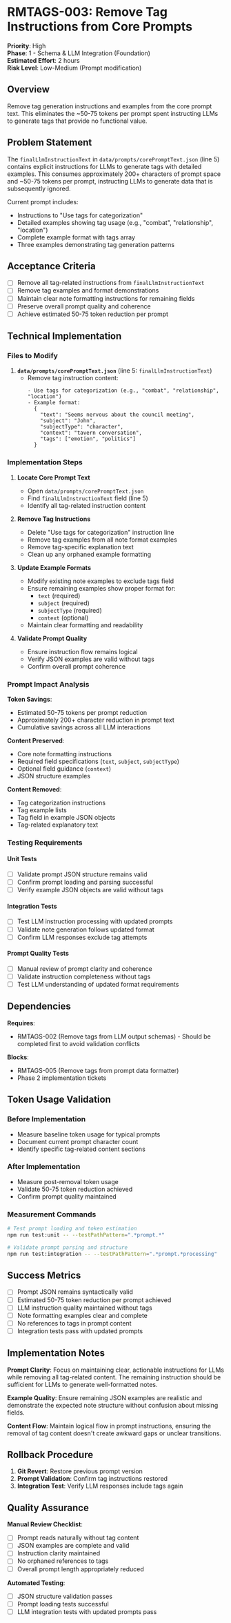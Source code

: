 # RMTAGS-003: Remove Tag Instructions from Core Prompts

**Priority**: High  
**Phase**: 1 - Schema & LLM Integration (Foundation)  
**Estimated Effort**: 2 hours  
**Risk Level**: Low-Medium (Prompt modification)  

## Overview

Remove tag generation instructions and examples from the core prompt text. This eliminates the ~50-75 tokens per prompt spent instructing LLMs to generate tags that provide no functional value.

## Problem Statement

The `finalLlmInstructionText` in `data/prompts/corePromptText.json` (line 5) contains explicit instructions for LLMs to generate tags with detailed examples. This consumes approximately 200+ characters of prompt space and ~50-75 tokens per prompt, instructing LLMs to generate data that is subsequently ignored.

Current prompt includes:
- Instructions to "Use tags for categorization"
- Detailed examples showing tag usage (e.g., "combat", "relationship", "location")
- Complete example format with tags array
- Three examples demonstrating tag generation patterns

## Acceptance Criteria

- [ ] Remove all tag-related instructions from `finalLlmInstructionText`
- [ ] Remove tag examples and format demonstrations
- [ ] Maintain clear note formatting instructions for remaining fields
- [ ] Preserve overall prompt quality and coherence
- [ ] Achieve estimated 50-75 token reduction per prompt

## Technical Implementation

### Files to Modify

1. **`data/prompts/corePromptText.json`** (line 5: `finalLlmInstructionText`)
   - Remove tag instruction content:
     ```
     - Use tags for categorization (e.g., "combat", "relationship", "location")
     - Example format:
       {
         "text": "Seems nervous about the council meeting",
         "subject": "John", 
         "subjectType": "character",
         "context": "tavern conversation",
         "tags": ["emotion", "politics"]
       }
     ```

### Implementation Steps

1. **Locate Core Prompt Text**
   - Open `data/prompts/corePromptText.json`
   - Find `finalLlmInstructionText` field (line 5)
   - Identify all tag-related instruction content

2. **Remove Tag Instructions**
   - Delete "Use tags for categorization" instruction line
   - Remove tag examples from all note format examples
   - Remove tag-specific explanation text
   - Clean up any orphaned example formatting

3. **Update Example Formats**
   - Modify existing note examples to exclude tags field
   - Ensure remaining examples show proper format for:
     - `text` (required)
     - `subject` (required) 
     - `subjectType` (required)
     - `context` (optional)
   - Maintain clear formatting and readability

4. **Validate Prompt Quality**
   - Ensure instruction flow remains logical
   - Verify JSON examples are valid without tags
   - Confirm overall prompt coherence

### Prompt Impact Analysis

**Token Savings**:
- Estimated 50-75 tokens per prompt reduction
- Approximately 200+ character reduction in prompt text
- Cumulative savings across all LLM interactions

**Content Preserved**:
- Core note formatting instructions
- Required field specifications (`text`, `subject`, `subjectType`)
- Optional field guidance (`context`)
- JSON structure examples

**Content Removed**:
- Tag categorization instructions
- Tag example lists
- Tag field in example JSON objects
- Tag-related explanatory text

### Testing Requirements

#### Unit Tests
- [ ] Validate prompt JSON structure remains valid
- [ ] Confirm prompt loading and parsing successful
- [ ] Verify example JSON objects are valid without tags

#### Integration Tests
- [ ] Test LLM instruction processing with updated prompts
- [ ] Validate note generation follows updated format
- [ ] Confirm LLM responses exclude tag attempts

#### Prompt Quality Tests
- [ ] Manual review of prompt clarity and coherence
- [ ] Validate instruction completeness without tags
- [ ] Test LLM understanding of updated format requirements

## Dependencies

**Requires**:
- RMTAGS-002 (Remove tags from LLM output schemas) - Should be completed first to avoid validation conflicts

**Blocks**:
- RMTAGS-005 (Remove tags from prompt data formatter)
- Phase 2 implementation tickets

## Token Usage Validation

### Before Implementation
- Measure baseline token usage for typical prompts
- Document current prompt character count
- Identify specific tag-related content sections

### After Implementation  
- Measure post-removal token usage
- Validate 50-75 token reduction achieved
- Confirm prompt quality maintained

### Measurement Commands
```bash
# Test prompt loading and token estimation
npm run test:unit -- --testPathPattern=".*prompt.*"

# Validate prompt parsing and structure  
npm run test:integration -- --testPathPattern=".*prompt.*processing"
```

## Success Metrics

- [ ] Prompt JSON remains syntactically valid
- [ ] Estimated 50-75 token reduction per prompt achieved
- [ ] LLM instruction quality maintained without tags
- [ ] Note formatting examples clear and complete
- [ ] No references to tags in prompt content
- [ ] Integration tests pass with updated prompts

## Implementation Notes

**Prompt Clarity**: Focus on maintaining clear, actionable instructions for LLMs while removing all tag-related content. The remaining instruction should be sufficient for LLMs to generate well-formatted notes.

**Example Quality**: Ensure remaining JSON examples are realistic and demonstrate the expected note structure without confusion about missing fields.

**Content Flow**: Maintain logical flow in prompt instructions, ensuring the removal of tag content doesn't create awkward gaps or unclear transitions.

## Rollback Procedure

1. **Git Revert**: Restore previous prompt version
2. **Prompt Validation**: Confirm tag instructions restored
3. **Integration Test**: Verify LLM responses include tags again

## Quality Assurance

**Manual Review Checklist**:
- [ ] Prompt reads naturally without tag content
- [ ] JSON examples are complete and valid
- [ ] Instruction clarity maintained
- [ ] No orphaned references to tags
- [ ] Overall prompt length appropriately reduced

**Automated Testing**:
- [ ] JSON structure validation passes
- [ ] Prompt loading tests successful  
- [ ] LLM integration tests with updated prompts pass